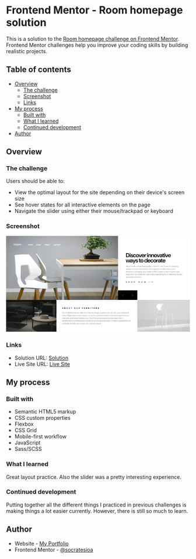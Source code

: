 # Frontend Mentor - Room homepage solution

This is a solution to the [Room homepage challenge on Frontend Mentor](https://www.frontendmentor.io/challenges/room-homepage-BtdBY_ENq). Frontend Mentor challenges help you improve your coding skills by building realistic projects.

## Table of contents

- [Overview](#overview)
  - [The challenge](#the-challenge)
  - [Screenshot](#screenshot)
  - [Links](#links)
- [My process](#my-process)
  - [Built with](#built-with)
  - [What I learned](#what-i-learned)
  - [Continued development](#continued-development)
- [Author](#author)

## Overview

### The challenge

Users should be able to:

- View the optimal layout for the site depending on their device's screen size
- See hover states for all interactive elements on the page
- Navigate the slider using either their mouse/trackpad or keyboard

### Screenshot

![](./screenshot.png)

### Links

- Solution URL: [Solution](https://github.com/socratesioa/room-homepage)
- Live Site URL: [Live Site](https://socratesioa.github.io/room-homepage)

## My process

### Built with

- Semantic HTML5 markup
- CSS custom properties
- Flexbox
- CSS Grid
- Mobile-first workflow
- JavaScript
- Sass/SCSS

### What I learned

Great layout practice. Also the slider was a pretty interesting experience.

### Continued development

Putting together all the different things I practiced in previous challenges is making things a lot easier currently. However, there is still so much to learn.

## Author

- Website - [My Portfolio](https://portfolio.thisissocrates.com/)
- Frontend Mentor - [@socratesioa](https://www.frontendmentor.io/profile/socratesioa)
